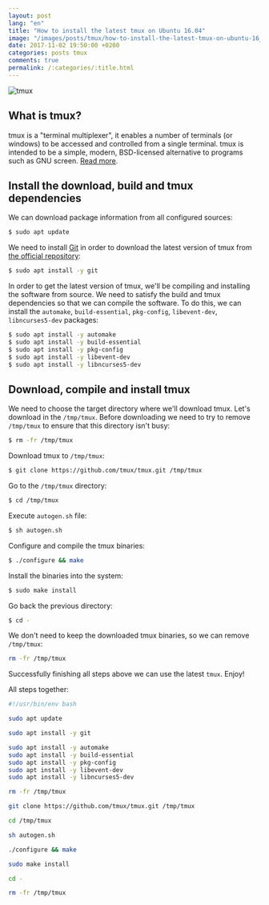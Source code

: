 ```yaml
---
layout: post
lang: "en"
title: "How to install the latest tmux on Ubuntu 16.04"
image: "/images/posts/tmux/how-to-install-the-latest-tmux-on-ubuntu-16_04/tmux.png"
date: 2017-11-02 19:50:00 +0200
categories: posts tmux
comments: true
permalink: /:categories/:title.html
---
```


<div class="picture">
  <img src="{{ "/images/posts/tmux/how-to-install-the-latest-tmux-on-ubuntu-16_04/tmux.png" | absolute_url }}" title="tmux">
</div>

## What is tmux?

tmux is a "terminal multiplexer", it enables a number of terminals (or windows) to be accessed and controlled from a single terminal. tmux is intended to be a simple, modern, BSD-licensed alternative to programs such as GNU screen. [Read more](https://github.com/tmux/tmux/blob/master/README).

## Install the download, build and tmux dependencies

We can download package information from all configured sources:

```bash
$ sudo apt update
```

We need to install [Git](https://git-scm.com) in order to download the latest version of tmux from [the official repository](https://github.com/tmux/tmux):

```bash
$ sudo apt install -y git
```

In order to get the latest version of tmux, we'll be compiling and installing the software from source. We need to satisfy the build and tmux dependencies so that we can compile the software.
To do this, we can install the `automake`, `build-essential`, `pkg-config`, `libevent-dev`, `libncurses5-dev` packages:

```bash
$ sudo apt install -y automake
$ sudo apt install -y build-essential
$ sudo apt install -y pkg-config
$ sudo apt install -y libevent-dev
$ sudo apt install -y libncurses5-dev
```

## Download, compile and install tmux

We need to choose the target directory where we'll download tmux.
Let's download in the `/tmp/tmux`. Before downloading we need to try to remove `/tmp/tmux` to ensure that this directory isn't busy:

```bash
$ rm -fr /tmp/tmux
```

Download tmux to `/tmp/tmux`:

```bash
$ git clone https://github.com/tmux/tmux.git /tmp/tmux
```

Go to the `/tmp/tmux` directory:

```bash
$ cd /tmp/tmux
```

Execute `autogen.sh` file:

```bash
$ sh autogen.sh
```

Configure and compile the tmux binaries:

```bash
$ ./configure && make
```

Install the binaries into the system:

```bash
$ sudo make install
```

Go back the previous directory:

```bash
$ cd -
```

We don't need to keep the downloaded tmux binaries, so we can remove `/tmp/tmux`:

```bash
rm -fr /tmp/tmux
```

Successfully finishing all steps above we can use the latest `tmux`. Enjoy!

All steps together:

```bash
#!/usr/bin/env bash

sudo apt update

sudo apt install -y git

sudo apt install -y automake
sudo apt install -y build-essential
sudo apt install -y pkg-config
sudo apt install -y libevent-dev
sudo apt install -y libncurses5-dev

rm -fr /tmp/tmux

git clone https://github.com/tmux/tmux.git /tmp/tmux

cd /tmp/tmux

sh autogen.sh

./configure && make

sudo make install

cd -

rm -fr /tmp/tmux
```
